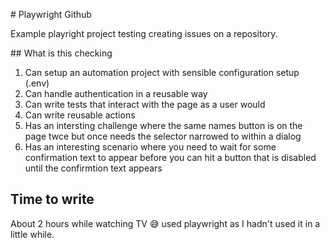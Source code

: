 # Playwright Github

Example playright project testing creating issues on a repository.

## What is this checking

1. Can setup an automation project with sensible configuration setup (.env)
2. Can handle authentication in a reusable way
3. Can write tests that interact with the page as a user would
4. Can write reusable actions
5. Has an intersting challenge where the same names button is on the page twce but once needs the selector narrowed to within a dialog
6. Has an interesting scenario where you need to wait for some confirmation text to appear before you can hit a button that is disabled until the confirmtion text appears

## Time to write

About 2 hours while watching TV 😅 used playwright as I hadn't used it in a little while.
